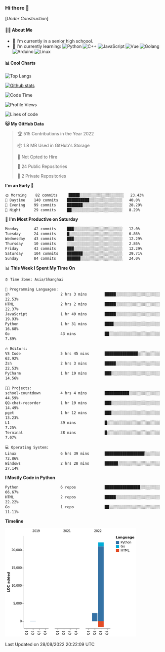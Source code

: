 ### Hi there 👋

\[*Under Construction*\]

<!--
**NoNormalCreeper/NoNormalCreeper** is a ✨ _special_ ✨ repository because its `README.md` (this file) appears on your GitHub profile.

Here are some ideas to get you started:

- 🔭 I’m currently working on ...
- 🌱 I’m currently learning ...
- 👯 I’m looking to collaborate on ...
- 🤔 I’m looking for help with ...
- 💬 Ask me about ...
- 📫 How to reach me: ...
- 😄 Pronouns: ...
- ⚡ Fun fact: ...
-->

#### 👩‍💻 About Me

- 🏫 I'm currently in a senior high schoool.
- 🌱 I’m currently learning: 
![Python](https://img.shields.io/badge/-Python-blue?style=flat-square&logo=Python&logoColor=fff)
![C++](https://img.shields.io/badge/-C%2B%2B-00599C?style=flat-square&logo=C%2B%2B&logoColor=fff)
![JavaScript](https://img.shields.io/badge/-JavaScript-ffca18?style=flat-square&logo=JavaScript&logoColor=fff)
![Vue](https://img.shields.io/badge/-Vue-4FC08D?style=flat-square&logo=Vue.js&logoColor=fff)
![Golang](https://img.shields.io/badge/-Go-007d9c?style=flat-square&logo=Go&logoColor=fff)
![Arduino](https://img.shields.io/badge/-Arduino-00979D?style=flat-square&logo=Arduino&logoColor=fff)
![Linux](https://img.shields.io/badge/-Linux-FCC624?style=flat-square&logo=Linux&logoColor=fff)

#### 📊 Cool Charts

![Top Langs](https://github-readme-stats.vercel.app/api/top-langs/?username=NoNormalCreeper&layout=compact)

[![Github stats](https://github-readme-stats.vercel.app/api?username=NoNormalCreeper&show_icons=true)](https://github.com/anuraghazra/github-readme-stats)

<!--START_SECTION:waka-->
![Code Time](http://img.shields.io/badge/Code%20Time-60%20hrs%2057%20mins-blue)

![Profile Views](http://img.shields.io/badge/Profile%20Views-0-blue)

![Lines of code](https://img.shields.io/badge/From%20Hello%20World%20I%27ve%20Written-23%20Thousand%20lines%20of%20code-blue)

**🐱 My GitHub Data** 

> 🏆 515 Contributions in the Year 2022
 > 
> 📦 1.8 MB Used in GitHub's Storage 
 > 
> 🚫 Not Opted to Hire
 > 
> 📜 24 Public Repositories 
 > 
> 🔑 2 Private Repositories  
 > 
**I'm an Early 🐤** 

```text
🌞 Morning    82 commits     █████░░░░░░░░░░░░░░░░░░░░   23.43% 
🌆 Daytime    140 commits    ██████████░░░░░░░░░░░░░░░   40.0% 
🌃 Evening    99 commits     ███████░░░░░░░░░░░░░░░░░░   28.29% 
🌙 Night      29 commits     ██░░░░░░░░░░░░░░░░░░░░░░░   8.29%

```
📅 **I'm Most Productive on Saturday** 

```text
Monday       42 commits     ███░░░░░░░░░░░░░░░░░░░░░░   12.0% 
Tuesday      24 commits     █░░░░░░░░░░░░░░░░░░░░░░░░   6.86% 
Wednesday    43 commits     ███░░░░░░░░░░░░░░░░░░░░░░   12.29% 
Thursday     10 commits     ░░░░░░░░░░░░░░░░░░░░░░░░░   2.86% 
Friday       43 commits     ███░░░░░░░░░░░░░░░░░░░░░░   12.29% 
Saturday     104 commits    ███████░░░░░░░░░░░░░░░░░░   29.71% 
Sunday       84 commits     ██████░░░░░░░░░░░░░░░░░░░   24.0%

```


📊 **This Week I Spent My Time On** 

```text
⌚︎ Time Zone: Asia/Shanghai

💬 Programming Languages: 
sh                       2 hrs 3 mins        █████░░░░░░░░░░░░░░░░░░░░   22.53% 
HTML                     2 hrs 2 mins        █████░░░░░░░░░░░░░░░░░░░░   22.37% 
JavaScript               1 hr 49 mins        █████░░░░░░░░░░░░░░░░░░░░   19.93% 
Python                   1 hr 31 mins        ████░░░░░░░░░░░░░░░░░░░░░   16.68% 
Go                       43 mins             ██░░░░░░░░░░░░░░░░░░░░░░░   7.89%

🔥 Editors: 
VS Code                  5 hrs 45 mins       ███████████████░░░░░░░░░░   62.92% 
Zsh                      2 hrs 3 mins        █████░░░░░░░░░░░░░░░░░░░░   22.53% 
PyCharm                  1 hr 19 mins        ███░░░░░░░░░░░░░░░░░░░░░░   14.56%

🐱‍💻 Projects: 
school-countdown         4 hrs 4 mins        ███████████░░░░░░░░░░░░░░   44.59% 
QQ-chat-recorder         1 hr 19 mins        ███░░░░░░░░░░░░░░░░░░░░░░   14.49% 
pget                     1 hr 12 mins        ███░░░░░░░░░░░░░░░░░░░░░░   13.23% 
L1                       39 mins             █░░░░░░░░░░░░░░░░░░░░░░░░   7.25% 
Terminal                 38 mins             █░░░░░░░░░░░░░░░░░░░░░░░░   7.07%

💻 Operating System: 
Linux                    6 hrs 39 mins       ██████████████████░░░░░░░   72.86% 
Windows                  2 hrs 28 mins       ██████░░░░░░░░░░░░░░░░░░░   27.14%

```

**I Mostly Code in Python** 

```text
Python                   6 repos             ████████████████░░░░░░░░░   66.67% 
HTML                     2 repos             █████░░░░░░░░░░░░░░░░░░░░   22.22% 
Go                       1 repo              ██░░░░░░░░░░░░░░░░░░░░░░░   11.11%

```


**Timeline**

![Chart not found](https://raw.githubusercontent.com/NoNormalCreeper/NoNormalCreeper/main/charts/bar_graph.png) 


 Last Updated on 28/08/2022 20:22:09 UTC
<!--END_SECTION:waka-->

